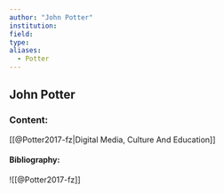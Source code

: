 ```yaml
---
author: "John Potter"
institution:
field:
type:
aliases:
  - Potter
---
```


## John Potter

### Content:
[[@Potter2017-fz|Digital Media, Culture And Education]]

#### Bibliography:

![[@Potter2017-fz]]